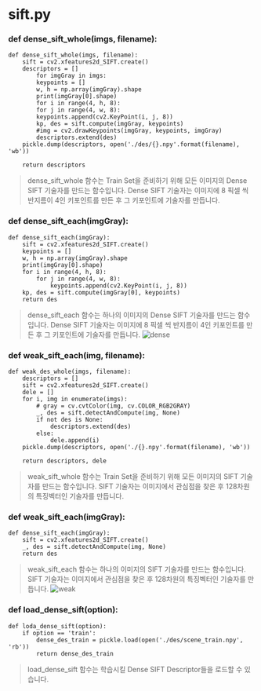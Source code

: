 # sift.py

### def  dense_sift_whole(imgs, filename):
```
def dense_sift_whole(imgs, filename):
	sift = cv2.xfeatures2d_SIFT.create()
	descriptors = []
		for imgGray in imgs:
		keypoints = []
		w, h = np.array(imgGray).shape
		print(imgGray[0].shape)
		for i in range(4, h, 8):
		for j in range(4, w, 8):
		keypoints.append(cv2.KeyPoint(i, j, 8))
		kp, des = sift.compute(imgGray, keypoints)
		#img = cv2.drawKeypoints(imgGray, keypoints, imgGray)
		descriptors.extend(des)
	pickle.dump(descriptors, open('./des/{}.npy'.format(filename), 'wb'))

	return descriptors
```
> dense_sift_whole 함수는 Train Set을 준비하기 위해 모든 이미지의 Dense SIFT 기술자를 만드는 함수입니다.
> Dense SIFT 기술자는 이미지에 8 픽셀 씩 반지름이 4인 키포인트를 만든 후 그 키포인트에 기술자를 만듭니다.
### def  dense_sift_each(imgGray):
```
def dense_sift_each(imgGray):
	sift = cv2.xfeatures2d_SIFT.create()
	keypoints = []
	w, h = np.array(imgGray).shape
	print(imgGray[0].shape)
	for i in range(4, h, 8):
		for j in range(4, w, 8):
			keypoints.append(cv2.KeyPoint(i, j, 8))
	kp, des = sift.compute(imgGray[0], keypoints)
	return des
```
> dense_sift_each 함수는 하나의 이미지의 Dense SIFT 기술자를 만드는 함수입니다.
>Dense SIFT 기술자는 이미지에 8 픽셀 씩 반지름이 4인 키포인트를 만든 후 그 키포인트에 기술자를 만듭니다.
![dense](https://www.oreilly.com/library/view/opencv-with-python/9781785283932/graphics/B04554_10_09.jpg)
### def  weak_sift_each(img, filename):
```
def weak_des_whole(imgs, filename):
	descriptors = []
	sift = cv2.xfeatures2d_SIFT.create()
	dele = []
	for i, img in enumerate(imgs):
		# gray = cv.cvtColor(img, cv.COLOR_RGB2GRAY)
		_, des = sift.detectAndCompute(img, None)
		if not des is None:
			descriptors.extend(des)
		else:
			dele.append(i)
	pickle.dump(descriptors, open('./{}.npy'.format(filename), 'wb'))
	
	return descriptors, dele
```
> weak_sift_whole 함수는 Train Set을 준비하기 위해 모든 이미지의 SIFT 기술자를 만드는 함수입니다.
>SIFT 기술자는 이미지에서 관심점을 찾은 후 128차원의 특징벡터인 기술자를 만듭니다.
### def  weak_sift_each(imgGray):
```
def dense_sift_each(imgGray):
	sift = cv2.xfeatures2d_SIFT.create()
	_, des = sift.detectAndCompute(img, None)
	return des
```
> weak_sift_each 함수는 하나의 이미지의 SIFT 기술자를 만드는 함수입니다.
> SIFT 기술자는 이미지에서 관심점을 찾은 후 128차원의 특징벡터인 기술자를 만듭니다.
![weak](https://static.packt-cdn.com/products/9781785283932/graphics/B04554_10_08.jpg)
### def  load_dense_sift(option):
```
def loda_dense_sift(option):
	if option == 'train':
		dense_des_train = pickle.load(open('./des/scene_train.npy', 'rb'))
		return dense_des_train
```
> load_dense_sift 함수는 학습시킬 Dense SIFT Descriptor들을 로드할 수 있습니다.

